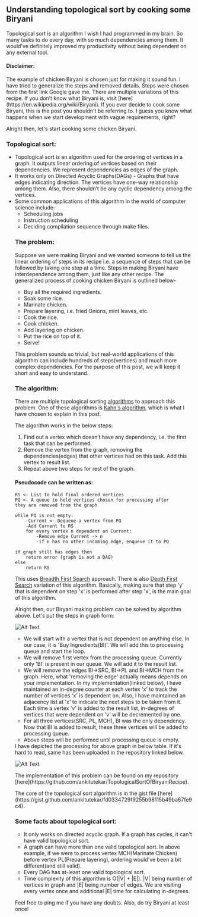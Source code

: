 ## Understanding topological sort by cooking some Biryani


<p>Topological sort is an algorithm I wish I had programmed in my brain. So many tasks to do every day, with so much dependencies among them. It would've definitely improved my productivity without being dependent on any external tool.</p>

#### Disclaimer:
<p>The example of chicken Biryani is chosen just for making it sound fun. I have tried to generalize the steps and removed details. Steps were chosen from the first link Google gave me. There are multiple variations of this recipe. If you don’t know what Biryani is, visit [here](https://en.wikipedia.org/wiki/Biryani). If you ever decide to cook some Biryani, this is the post you shouldn't be referring to. I guess you know what happens when we start development with vague requirements, right?
<p>Alright then, let's start cooking some chicken Biryani.</p>

### Topological sort:
<p>
<ul>
<li>Topological sort is an algorithm used for the ordering of vertices in a graph. It outputs linear ordering of vertices based on their dependencies. We represent dependencies as edges of the graph.</li>
<li>It works only on Directed Acyclic Graphs(DAGs) - Graphs that have edges indicating direction. The vertices have one-way relationship among them. Also, there shouldn’t be any cyclic dependency among the vertices.</li>
<li>Some common applications of this algorithm in the world of computer science include- 
<ul>
<li>Scheduling jobs</li>
<li>Instruction scheduling</li>
<li>Deciding compilation sequence through make files.</li>
</u>
</li>
</ul>
</p>

### The problem:
<p>Suppose we were making Biryani and we wanted someone to tell us the linear ordering of steps in its recipe i.e. a sequence of steps that can be followed by taking one step at a time. Steps in making Biryani have interdependence among them, just like any other recipe. The generalized process of cooking chicken Biryani is outlined below-
<ul>
<li>Buy all the required ingredients.</li>
<li>Soak some rice.</li>
<li>Marinate chicken.</li>
<li>Prepare layering, i.e. fried Onions, mint leaves, etc.</li>
<li>Cook the rice.</li>
<li>Cook chicken.</li>
<li>Add layering on chicken.</li>
<li>Put the rice on top of it.</li>
<li>Serve!</li>
</ul>
</p> 

This problem sounds so trivial, but real-world applications of this algorithm can include hundreds of steps(vertices) and much more complex dependencies. For the purpose of this post, we will keep it short and easy to understand.

### The algorithm:
There are multiple topological sorting [algorithms](https://en.wikipedia.org/wiki/Topological_sorting#Algorithms) to approach this problem. One of these algorithms is [Kahn's algorithm](https://en.wikipedia.org/wiki/Topological_sorting#Kahn's_algorithm), which is what I have chosen to explain in this post. 
<p>The algorithm works in the below steps:
<ol>
<li>Find out a vertex which doesn’t have any dependency, i.e. the first task that can be performed.</li>
<li>Remove the vertex from the graph, removing the dependencies(edges) that other vertices had on this task. Add this vertex to result list.</li>
<li>Repeat above two steps for rest of the graph.</li>
</ol></p>

#### Pseudocode can be written as:
```
RS <- List to hold final ordered vertices
PQ <- A queue to hold vertices chosen for processing after 
they are removed from the graph

while PQ is not empty:
    -Current <- Dequeue a vertex from PQ
    -Add Current to RS
    for every vertex n dependent on Current:
        -Remove edge Current -> n
        -if n has no other incoming edge, enqueue it to PQ

if graph still has edges then
    return error (graph is not a DAG)
else
    return RS
```

This uses [Breadth First Search](https://en.wikipedia.org/wiki/Breadth-first_search) approach. There is also [Depth First Search](https://en.wikipedia.org/wiki/Topological_sorting#Depth-first_search) variation of this algorithm. 
Basically, making sure that step 'y' that is dependent on step 'x' is performed after step 'x', is the main goal of this algorithm.

Alright then, our Biryani making problem can be solved by algorithm above. Let's put the steps in graph form:

![Alt Text](https://cdn.hashnode.com/res/hashnode/image/upload/v1602423809092/im_XlxvgA.png)

<ul>
<li>We will start with a vertex that is not dependent on anything else. In our case, it is 'Buy Ingredients(BI)'. We will add this to processing queue and start the loop.</li>
<li>We will remove first vertex from the processing queue. Currently only 'BI' is present in our queue. We will add it to the result list.</li>
<li>We will remove the edges BI->SRC, BI->PL and BI->MCH from the graph. Here, what 'removing the edge' actually means depends on your implementation. In my implementation(linked below), I have maintained an in-degree counter at each vertex 'x' to track the number of vertices 'x' is dependent on. Also, I have maintained an adjacency list at 'x' to indicate the next steps to be taken from it. Each time a vertex 'v' is added to the result list, in-degrees of vertices that were dependent on 'v' will be decremented by one.</li>
<li>For all three vertices(SRC, PL, MCH), BI was the only dependency. Now that BI is added to result, these three vertices will be added to processing queue.</li>
<li>Above steps will be performed until processing queue is empty.</li>
</ul>
I have depicted the processing for above graph in below table. If it's hard to read, same has been uploaded in the repository linked below.

![Alt Text](https://cdn.hashnode.com/res/hashnode/image/upload/v1602423811058/lncZe_fUz.png)

<p>The implementation of this problem can be found on my repository [here](https://github.com/ankitutekar/TopologicalSortOfBiryaniRecipe).
</p>

<p>The core of the topological sort algorithm is in the gist file [here](https://gist.github.com/ankitutekar/fd0334729f9255b98115b49ba67fe9c4).</p>

<h3>Some facts about topological sort:</h3>

<ul>
<li>It only works on directed acyclic graph. If a graph has cycles, it can't have valid topological sort. </li>
<li>A graph can have more than one valid topological sort. In above example, if we were to process vertex MCH(Marinate Chicken) before vertex PL(Prepare layering), ordering would've been a bit different(and still valid). </li>
<li>Every DAG has at-least one valid topological sort. </li>
<li>Time complexity of this algorithm is O(|V| + |E|). |V| being number of vertices in graph and |E| being number of edges. We are visiting every vertex once and additional |E| time for calculating in-degrees.</li>
</ul>

Feel free to ping me if you have any doubts. Also, do try Biryani at least once!